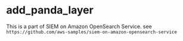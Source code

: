 # add_panda_layer

This is a part of SIEM on Amazon OpenSearch Service. see `https://github.com/aws-samples/siem-on-amazon-opensearch-service`
